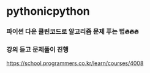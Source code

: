 # pythonicpython

### 파이썬 다운 클린코드로 알고리즘 문제 푸는 법🔥🔥🔥
### 강의 듣고 문제풀이 진행


https://school.programmers.co.kr/learn/courses/4008
